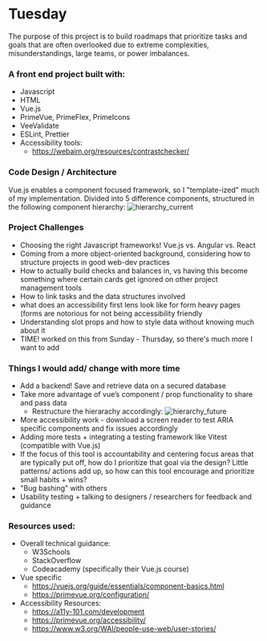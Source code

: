 # Tuesday

The purpose of this project is to build roadmaps that prioritize tasks and goals that are often overlooked due to extreme complexities, misunderstandings, large teams, or power imbalances.

### A front end project built with:

- Javascript
- HTML
- Vue.js
- PrimeVue, PrimeFlex, PrimeIcons
- VeeValidate
- ESLint, Prettier
- Accessibility tools:
  - https://webaim.org/resources/contrastchecker/

### Code Design / Architecture

Vue.js enables a component focused framework, so I "template-ized" much of my implementation. Divided into 5 difference components, structured in the following component hierarchy:
![hierarchy_current](https://user-images.githubusercontent.com/6752256/229263806-365b96c3-0121-43b5-b427-86a50a616648.png)

### Project Challenges

- Choosing the right Javascript frameworks! Vue.js vs. Angular vs. React
- Coming from a more object-oriented background, considering how to structure projects in good web-dev practices
- How to actually build checks and balances in, vs having this become something where certain cards get ignored on other project management tools
- How to link tasks and the data structures involved
- what does an accessibility first lens look like for form heavy pages (forms are notorious for not being accessibility friendly
- Understanding slot props and how to style data without knowing much about it
- TIME! worked on this from Sunday - Thursday, so there's much more I want to add

### Things I would add/ change with more time

- Add a backend! Save and retrieve data on a secured database
- Take more advantage of vue’s component / prop functionality to share and pass data
  - Restructure the hierarachy accordingly:
    ![hierarchy_future](https://user-images.githubusercontent.com/6752256/229263813-5b345bef-1f51-48b8-bfcb-0fe65b8fcfa9.png)
- More accessibility work - download a screen reader to test ARIA specific components and fix issues accordingly
- Adding more tests + integrating a testing framework like Vitest (compatible with Vue.js)
- If the focus of this tool is accountability and centering focus areas that are typically put off, how do I prioritize that goal via the design? Little patterns/ actions add up, so how can this tool encourage and prioritize small habits + wins?
- "Bug bashing" with others
- Usability testing + talking to designers / researchers for feedback and guidance

### Resources used:

- Overall technical guidance:
  - W3Schools
  - StackOverflow
  - Codeacademy (specifically their Vue.js course)
- Vue specific
  - https://vuejs.org/guide/essentials/component-basics.html
  - https://primevue.org/configuration/
- Accessibility Resources:
  - https://a11y-101.com/development
  - https://primevue.org/accessibility/
  - https://www.w3.org/WAI/people-use-web/user-stories/
